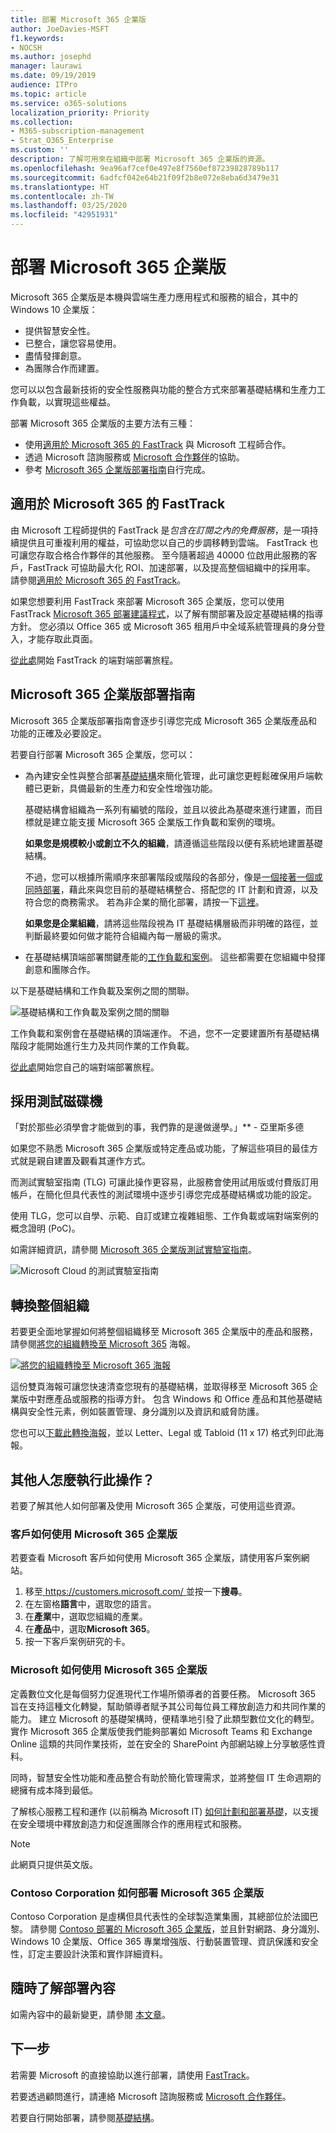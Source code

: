 ```yaml
---
title: 部署 Microsoft 365 企業版
author: JoeDavies-MSFT
f1.keywords:
- NOCSH
ms.author: josephd
manager: laurawi
ms.date: 09/19/2019
audience: ITPro
ms.topic: article
ms.service: o365-solutions
localization_priority: Priority
ms.collection:
- M365-subscription-management
- Strat_O365_Enterprise
ms.custom: ''
description: 了解可用來在組織中部署 Microsoft 365 企業版的資源。
ms.openlocfilehash: 9ea96af7cef0e497e8f7560ef87239828789b117
ms.sourcegitcommit: 6adfcf042e64b21f09f2b8e072e8eba6d3479e31
ms.translationtype: HT
ms.contentlocale: zh-TW
ms.lasthandoff: 03/25/2020
ms.locfileid: "42951931"
---
```

# <a name="deploy-microsoft-365-for-enterprise"></a>部署 Microsoft 365 企業版

Microsoft 365 企業版是本機與雲端生產力應用程式和服務的組合，其中的 Windows 10 企業版：  

- 提供智慧安全性。
- 已整合，讓您容易使用。
- 盡情發揮創意。
- 為團隊合作而建置。

您可以以包含最新技術的安全性服務與功能的整合方式來部署基礎結構和生產力工作負載，以實現這些權益。

部署 Microsoft 365 企業版的主要方法有三種：

- 使用[適用於 Microsoft 365 的 FastTrack](#fasttrack-for-microsoft-365) 與 Microsoft 工程師合作。
- 透過 Microsoft 諮詢服務或 [Microsoft 合作夥伴](https://partner.microsoft.com/)的協助。
- 參考 [Microsoft 365 企業版部署指南](#microsoft-365-for-enterprise-deployment-guide)自行完成。

## <a name="fasttrack-for-microsoft-365"></a>適用於 Microsoft 365 的 FastTrack

由 Microsoft 工程師提供的 FastTrack 是*包含在訂閱之內的免費服務*，是一項持續提供且可重複利用的權益，可協助您以自己的步調移轉到雲端。 FastTrack 也可讓您存取合格合作夥伴的其他服務。 至今隨著超過 40000 位啟用此服務的客戶，FastTrack 可協助最大化 ROI、加速部署，以及提高整個組織中的採用率。 請參閱[適用於 Microsoft 365 的 FastTrack](https://fasttrack.microsoft.com/microsoft365)。

如果您想要利用 FastTrack 來部署 Microsoft 365 企業版，您可以使用 FastTrack [Microsoft 365 部署建議程式](https://aka.ms/microsoft365setupguide)，以了解有關部署及設定基礎結構的指導方針。 您必須以 Office 365 或 Microsoft 365 租用戶中全域系統管理員的身分登入，才能存取此頁面。

[從此處](https://fasttrack.microsoft.com/microsoft365)開始 FastTrack 的端對端部署旅程。

## <a name="microsoft-365-for-enterprise-deployment-guide"></a>Microsoft 365 企業版部署指南

Microsoft 365 企業版部署指南會逐步引導您完成 Microsoft 365 企業版產品和功能的正確及必要設定。

若要自行部署 Microsoft 365 企業版，您可以：

- 為內建安全性與整合部署[基礎結構](deploy-foundation-infrastructure.md)來簡化管理，此可讓您更輕鬆確保用戶端軟體已更新，具備最新的生產力和安全性增強功能。 
 
  基礎結構會組織為一系列有編號的階段，並且以彼此為基礎來進行建置，而目標就是建立能支援 Microsoft 365 企業版工作負載和案例的環境。 

  **如果您是規模較小或創立不久的組織**，請遵循這些階段以便有系統地建置基礎結構。

  不過，您可以根據所需順序來部署階段或階段的各部分，像是[一個接著一個或同時部署](deployment-strategies-microsoft-365-enterprise.md)，藉此來與您目前的基礎結構整合、搭配您的 IT 計劃和資源，以及符合您的商務需求。 若為非企業的簡化部署，請按一下[這裡](deploy-foundation-infrastructure-non-enterprises.md)。

  **如果您是企業組織**，請將這些階段視為 IT 基礎結構層級而非明確的路徑，並判斷最終要如何做才能符合組織內每一層級的需求。

- 在基礎結構頂端部署關鍵產能的[工作負載和案例](deploy-workloads.md)。 這些都需要在您組織中發揮創意和團隊合作。

以下是基礎結構和工作負載及案例之間的關聯。

![基礎結構和工作負載及案例之間的關聯](../media/deploy-microsoft-365-enterprise/m365-deploy-content-arch.png)

工作負載和案例會在基礎結構的頂端運作。 不過，您不一定要建置所有基礎結構階段才能開始進行生力及共同作業的工作負載。

[從此處](deploy-foundation-infrastructure.md)開始您自己的端對端部署旅程。

## <a name="take-a-test-drive"></a>採用測試磁碟機

「對於那些必須學會才能做到的事，我們靠的是邊做邊學。」** - 亞里斯多德

如果您不熟悉 Microsoft 365 企業版或特定產品或功能，了解這些項目的最佳方式就是親自建置及觀看其運作方式。

而測試實驗室指南 (TLG) 可讓此操作更容易，此服務會使用試用版或付費版訂用帳戶，在簡化但具代表性的測試環境中逐步引導您完成基礎結構或功能的設定。

使用 TLG，您可以自學、示範、自訂或建立複雜組態、工作負載或端對端案例的概念證明 (PoC)。

如需詳細資訊，請參閱 [Microsoft 365 企業版測試實驗室指南](m365-enterprise-test-lab-guides.md)。

![Microsoft Cloud 的測試實驗室指南](../media/m365-enterprise-test-lab-guides/cloud-tlg-icon.png)

## <a name="transition-your-entire-organization"></a>轉換整個組織

若要更全面地掌握如何將整個組織移至 Microsoft 365 企業版中的產品和服務，請參閱[將您的組織轉換至 Microsoft 365](../media/deploy-microsoft-365-enterprise/transition-org-to-m365.pdf) 海報。

[![將您的組織轉換至 Microsoft 365 海報](../media/deploy-microsoft-365-enterprise/transition-org-to-m365.png)](../media/deploy-microsoft-365-enterprise/transition-org-to-m365.pdf)

這份雙頁海報可讓您快速清查您現有的基礎結構，並取得移至 Microsoft 365 企業版中對應產品或服務的指導方針。 包含 Windows 和 Office 產品和其他基礎結構與安全性元素，例如裝置管理、身分識別以及資訊和威脅防護。

您也可以[下載此轉換海報](https://github.com/MicrosoftDocs/microsoft-365-docs/raw/public/microsoft-365/media/deploy-microsoft-365-enterprise/transition-org-to-m365.pdf)，並以 Letter、Legal 或 Tabloid (11 x 17) 格式列印此海報。

## <a name="how-did-others-do-it"></a>其他人怎麼執行此操作？

若要了解其他人如何部署及使用 Microsoft 365 企業版，可使用這些資源。

### <a name="how-customers-use-microsoft-365-for-enterprise"></a>客戶如何使用 Microsoft 365 企業版

若要查看 Microsoft 客戶如何使用 Microsoft 365 企業版，請使用客戶案例網站。

1. 移至[ https://customers.microsoft.com/ ](https://customers.microsoft.com/)並按一下**搜尋**。
2. 在左窗格**語言**中，選取您的語言。
3. 在**產業**中，選取您組織的產業。
4. 在**產品**中，選取**Microsoft 365**。
5. 按一下客戶案例研究的卡。

### <a name="how-microsoft-uses-microsoft-365-for-enterprise"></a>Microsoft 如何使用 Microsoft 365 企業版

定義數位文化是每個努力促進現代工作場所領導者的首要任務。 Microsoft 365 旨在支持這種文化轉變，幫助領導者賦予其公司每位員工釋放創造力和共同作業的能力。 建立 Microsoft 的基礎架構時，便精準地引發了此類型數位文化的轉型。 實作 Microsoft 365 企業版使我們能夠部署如 Microsoft Teams 和 Exchange Online 這類的共同作業技術，並在安全的 SharePoint 內部網站線上分享敏感性資料。

同時，智慧安全性功能和產品整合有助於簡化管理需求，並將整個 IT 生命週期的總擁有成本降到最低。 

了解核心服務工程和運作 (以前稱為 Microsoft IT) [如何計劃和部署基礎](https://www.microsoft.com/itshowcase/deploying-and-managing-microsoft-365)，以支援在安全環境中釋放創造力和促進團隊合作的應用程式和服務。

> [!Note]
> 此網頁只提供英文版。

### <a name="how-the-contoso-corporation-deployed-microsoft-365-for-enterprise"></a>Contoso Corporation 如何部署 Microsoft 365 企業版

Contoso Corporation 是虛構但具代表性的全球製造業集團，其總部位於法國巴黎。 請參閱 [Contoso 部署的 Microsoft 365 企業版](contoso-case-study.md)，並且針對網路、身分識別、Windows 10 企業版、Office 365 專業增強版、行動裝置管理、資訊保護和安全性，訂定主要設計決策和實作詳細資料。 

## <a name="stay-current-with-deployment-content"></a>隨時了解部署內容

如需內容中的最新變更，請參閱 [本文章](microsoft-365-deploment-guide-changes.md)。

## <a name="next-step"></a>下一步

若需要 Microsoft 的直接協助以進行部署，請使用 [FastTrack](https://fasttrack.microsoft.com/microsoft365)。

若要透過顧問進行，請連絡 Microsoft 諮詢服務或 [Microsoft 合作夥伴](https://partner.microsoft.com/)。

若要自行開始部署，請參閱[基礎結構](deploy-foundation-infrastructure.md)。
